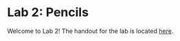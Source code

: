# Lab 2: Pencils

Welcome to Lab 2! The handout for the lab is located [here](https://browncsci1230.github.io/labs/lab2).
